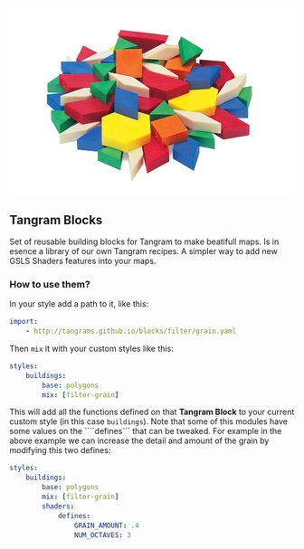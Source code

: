 ![](blocks.jpg)

## Tangram Blocks

Set of reusable building blocks for Tangram to make beatifull maps. Is in esence a library of our own Tangram recipes. A simpler way to add new GSLS Shaders features into your maps.

### How to use them?

In your style add a path to it, like this:

```yaml
import:
    - http://tangrams.github.io/blocks/filter/grain.yaml
```

Then ```mix``` it with your custom styles like this:

```yaml
styles:
    buildings:
        base: polygons
        mix: [filter-grain]
```

This will add all the functions defined on that **Tangram Block** to your current custom style (in this case ```buildings```). Note that some of this modules have some values on the ````defines``` that can be tweaked. For example in the above example we can increase the detail and amount of the grain by modifying this two defines:

```yaml
styles:
    buildings:
        base: polygons
        mix: [filter-grain]
        shaders:
            defines:
                GRAIN_AMOUNT: .4
                NUM_OCTAVES: 3
```
